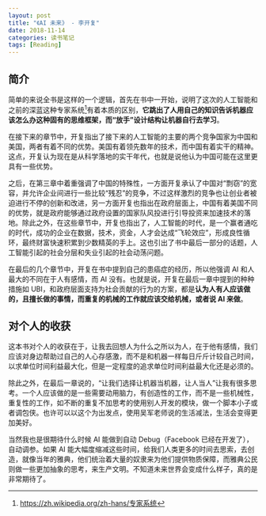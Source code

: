 ```yaml
---
layout: post
title: "《AI 未来》 - 李开复"
date: 2018-11-14
categories: 读书笔记
tags: [Reading]
---
```


## 简介
简单的来说全书是这样的一个逻辑，首先在书中一开始，说明了这次的人工智能和之前的深蓝这种专家系统[^1]有着本质的区别，**它跳出了人用自己的知识告诉机器应该怎么办这种固有的思维框架，而“放手”设计结构让机器自行去学习**。

在接下来的章节中，开复指出了接下来的人工智能的主要的两个竞争国家为中国和美国，两者有着不同的优势。美国有着领先数年的技术，而中国有着实干的精神。这点，开复认为现在是从科学落地的实干年代，也就是说他认为中国可能在这里更具有一些优势。

之后，在第三章中着重强调了中国的特殊性，一方面开复承认了中国对“剽窃”的宽容，并允许企业间进行一些比较“残忍”的竞争，不过这样激烈的竞争也让创业者被迫进行不停的创新和改进，另一方面开复也指出在政府层面上，中国有着美国不同的优势，就是政府能够通过政府设置的国家队风投进行引导投资来加速技术的落地。除此之外，在这些章节中，开复也指出了，人工智能的时代，是一个赢者通吃的时代，成功的企业在数据，技术，资金，人才会达成“飞轮效应”，形成良性循环，最终财富快速积累到少数精英的手上。这也引出了书中最后一部分的话题，人工智能引起的社会分层和失业引起的社会动荡问题。

在最后的几个章节中，开复在书中提到自己的患癌症的经历，所以他强调 AI 和人最大的不同在于人有感情，而 AI 没有。也就是说，开复在最后一章中提到的种种措施如 UBI，和政府层面支持为社会贡献的行为的方案，都是**认为人有人应该做的，且擅长做的事情，而重复的机械的工作就应该交给机械，或者说 AI 来做**。

## 对个人的收获
这本书对个人的收获在于，让我去回想人为什么之所以为人，在于他有感情，我们应该对身边帮助过自己的人心存感激，而不是和机器一样每日斤斤计较自己时间，以求单位时间利益最大化，但是一定程度的追求单位时间利益最大化还是必须的。

除此之外，在最后一章说的，“让我们选择让机器当机器，让人当人”让我有很多思考。一个人应该做的是一些需要动用脑力，有创造性的工作，而不是一些机械性，重复性的工作，如不断的重复不加思考的使用别人开发的模块，做一个脚本小子或者调包侠。也许可以以这个为出发点，使用吴军老师说的生活减法，生活会变得更加美好。

当然我也是很期待什么时候 AI 能做到自动 Debug（Facebook 已经在开发了），自动调参。如果 AI 能大幅度缩减这些时间，给我们人类更多的时间去思索，去创造，就像当年的雅典，他们统治着大量的奴隶来为他们提供物质保障，而雅典公民则做一些更加抽象的思考，来生产文明。不知道未来世界会变成什么样子，真的是非常期待了。

[^1]: https://zh.wikipedia.org/zh-hans/专家系统